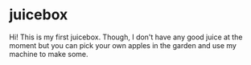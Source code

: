 # juicebox
Hi! This is my first juicebox. Though, I don't have any good juice at the moment but you can pick your own apples in the garden and use my machine to make some. 
